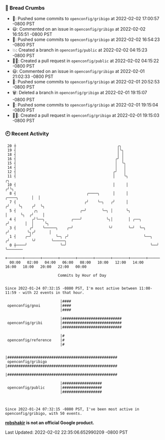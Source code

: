 ### 🍞 Bread Crumbs

 * 🚢: Pushed some commits to `openconfig/gribigo` at 2022-02-02 17:00:57 -0800 PST
 * 😃: Commented on an issue in `openconfig/gribigo` at 2022-02-02 16:55:51 -0800 PST
 * 🚢: Pushed some commits to `openconfig/gribigo` at 2022-02-02 16:54:23 -0800 PST
 * 💥: Created a branch in `openconfig/public` at 2022-02-02 04:15:23 -0800 PST
 * ✍🏼: Created a pull request in `openconfig/public` at 2022-02-02 04:15:22 -0800 PST
 * 😃: Commented on an issue in `openconfig/gribigo` at 2022-02-01 21:02:33 -0800 PST
 * 🚢: Pushed some commits to `openconfig/gribigo` at 2022-02-01 20:52:53 -0800 PST
 * 🗑: Deleted a branch in `openconfig/gribigo` at 2022-02-01 19:15:07 -0800 PST
 * 🚢: Pushed some commits to `openconfig/gribigo` at 2022-02-01 19:15:04 -0800 PST
 * ✍🏼: Created a pull request in `openconfig/gribigo` at 2022-02-01 19:15:03 -0800 PST

### 🕘 Recent Activity
```
 20 ┼                                              ╭╮
 19 ┤                                              │╰╮
 18 ┤                                              │ │
 16 ┤                                             ╭╯ │
 15 ┤                                             │  ╰╮
 14 ┤                                             │   │
 12 ┤                                            ╭╯   │
 11 ┤                                            │    ╰╮                              ╭╮
 10 ┤                                            │     │                             ╭╯╰╮
  8 ┤                                ╭────╮      │     │                 ╭────╮      │  │
  7 ┤                               ╭╯    ╰─╮   ╭╯     │                ╭╯    ╰╮    ╭╯  ╰╮
  5 ┤        ╭╮                   ╭─╯       ╰─╮ │      ╰╮               │      ╰╮  ╭╯    │
  4 ┤       ╭╯╰──╮            ╭───╯           ╰╮│       │ ╭──╮         ╭╯       │  │     ╰╮
  3 ┤      ╭╯    ╰─────╮    ╭─╯                ╰╯       ╰─╯  ╰─╮      ╭╯        ╰╮╭╯      │
  1 ┤    ╭─╯           ╰─╮ ╭╯                                  ╰──╮  ╭╯          ╰╯       ╰─────╮
  0 ┼────╯               ╰─╯                                      ╰──╯                          ╰───────
    +───────+───────+───────+───────+───────+───────+───────+───────+───────+───────+───────+───────+────
  00:00   02:00   04:00   06:00   08:00   10:00   12:00   14:00   16:00   18:00   20:00   22:00   00:00   

						Commits by Hour of Day


Since 2022-01-24 07:32:15 -0800 PST, I'm most active between 11:00-11:59 - with 22 events in that hour.

```



```
                         |####
 openconfig/gnoi         |####
                         |####

                         |###########################
 openconfig/gribi        |###########################
                         |###########################

                         |#
 openconfig/reference    |#
                         |#

                         |##################################################
 openconfig/gribigo      |##################################################
                         |##################################################

                         |##################
 openconfig/public       |##################
                         |##################



Since 2022-01-24 07:32:15 -0800 PST, I've been most active in openconfig/gribigo, with 50 events.

```
**[robshakir](mailto:robjs@google.com) is not an official Google product.**  


Last Updated: 2022-02-02 22:35:06.652990209 -0800 PST

